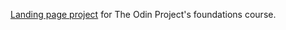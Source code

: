 [Landing page project](https://www.theodinproject.com/lessons/foundations-landing-page) for The Odin Project's foundations course.